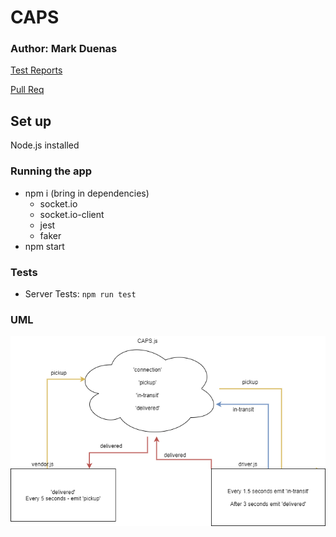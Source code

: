 # CAPS

### Author: Mark Duenas

[Test Reports](https://github.com/MarkDuenas/socket-io-vendor/actions)

[Pull Req](https://github.com/MarkDuenas/socket-io-vendor/pull/2)

## Set up

Node.js installed

### Running the app

- npm i (bring in dependencies)
  - socket.io
  - socket.io-client
  - jest
  - faker
- npm start

### Tests

- Server Tests: `npm run test`

### UML

![UML](./lab12.png)
